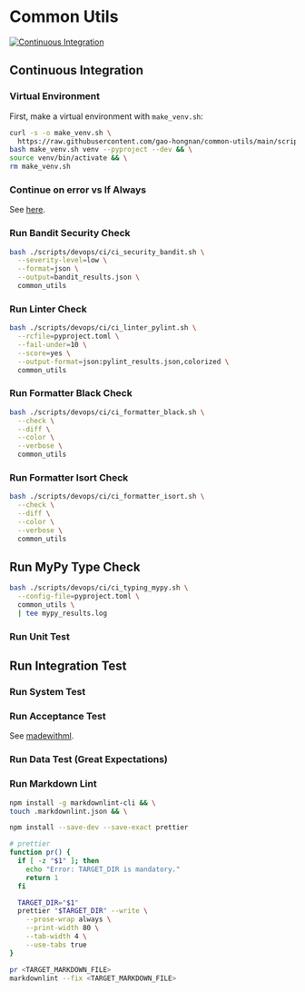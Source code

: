 # Common Utils

[![Continuous Integration](https://github.com/gao-hongnan/common-utils/actions/workflows/continuous_integration.yaml/badge.svg)](https://github.com/gao-hongnan/common-utils/actions/workflows/continuous_integration.yaml)

## Continuous Integration

### Virtual Environment

First, make a virtual environment with `make_venv.sh`:

```bash
curl -s -o make_venv.sh \
  https://raw.githubusercontent.com/gao-hongnan/common-utils/main/scripts/devops/make_venv.sh && \
bash make_venv.sh venv --pyproject --dev && \
source venv/bin/activate && \
rm make_venv.sh
```

### Continue on error vs If Always

See
[here](https://stackoverflow.com/questions/58858429/how-to-run-a-github-actions-step-even-if-the-previous-step-fails-while-still-f/58859404#58859404).

### Run Bandit Security Check

```bash
bash ./scripts/devops/ci/ci_security_bandit.sh \
  --severity-level=low \
  --format=json \
  --output=bandit_results.json \
  common_utils
```

### Run Linter Check

```bash
bash ./scripts/devops/ci/ci_linter_pylint.sh \
  --rcfile=pyproject.toml \
  --fail-under=10 \
  --score=yes \
  --output-format=json:pylint_results.json,colorized \
  common_utils
```

### Run Formatter Black Check

```bash
bash ./scripts/devops/ci/ci_formatter_black.sh \
  --check \
  --diff \
  --color \
  --verbose \
  common_utils
```

### Run Formatter Isort Check

```bash
bash ./scripts/devops/ci/ci_formatter_isort.sh \
  --check \
  --diff \
  --color \
  --verbose \
  common_utils
```

## Run MyPy Type Check

```bash
bash ./scripts/devops/ci/ci_typing_mypy.sh \
  --config-file=pyproject.toml \
  common_utils \
  | tee mypy_results.log
```

### Run Unit Test

## Run Integration Test

### Run System Test

### Run Acceptance Test

See [madewithml](https://madewithml.com/courses/mlops/testing/).

### Run Data Test (Great Expectations)

### Run Markdown Lint

```bash
npm install -g markdownlint-cli && \
touch .markdownlint.json && \
```

```bash
npm install --save-dev --save-exact prettier
```

```bash
# prettier
function pr() {
  if [ -z "$1" ]; then
    echo "Error: TARGET_DIR is mandatory."
    return 1
  fi

  TARGET_DIR="$1"
  prettier "$TARGET_DIR" --write \
    --prose-wrap always \
    --print-width 80 \
    --tab-width 4 \
    --use-tabs true
}
```

```bash
pr <TARGET_MARKDOWN_FILE>
markdownlint --fix <TARGET_MARKDOWN_FILE>
```
